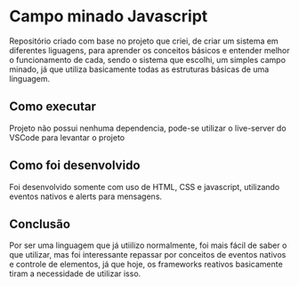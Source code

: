# Campo minado Javascript

Repositório criado com base no projeto que criei, de criar um sistema em diferentes liguagens, para aprender os conceitos básicos e entender melhor o funcionamento de cada, sendo o sistema que escolhi, um simples campo minado, já que utiliza basicamente todas as estruturas básicas de uma linguagem.

## Como executar

Projeto não possui nenhuma dependencia, pode-se utilizar o live-server do VSCode para levantar o projeto

## Como foi desenvolvido

Foi desenvolvido somente com uso de HTML, CSS e javascript, utilizando eventos nativos e alerts para mensagens.

## Conclusão

Por ser uma linguagem que já utiilizo normalmente, foi mais fácil de saber o que utilizar, mas foi interessante repassar por conceitos de eventos nativos e controle de elementos, já que hoje, os frameworks reativos basicamente tiram a necessidade de utilizar isso.